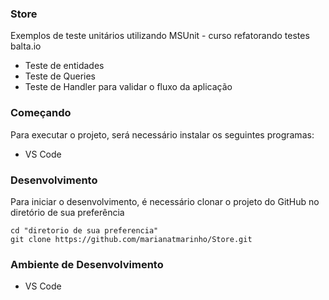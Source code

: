 ### Store
Exemplos de teste unitários utilizando MSUnit - curso refatorando testes balta.io
 - Teste de entidades
 - Teste de Queries
 - Teste de Handler para validar o fluxo da aplicação

### Começando
Para executar o projeto, será necessário instalar os seguintes programas:
- VS Code

### Desenvolvimento
Para iniciar o desenvolvimento, é necessário clonar o projeto do GitHub no diretório de sua preferência

```
cd "diretorio de sua preferencia"
git clone https://github.com/marianatmarinho/Store.git
```
### Ambiente de Desenvolvimento
- VS Code
